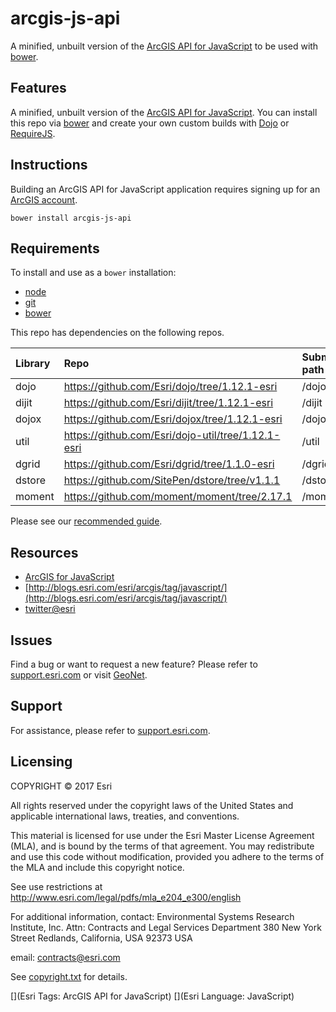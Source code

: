 # arcgis-js-api

A minified, unbuilt version of the [ArcGIS API for JavaScript](https://developers.arcgis.com/javascript/) to be used with [bower](http://bower.io).

## Features
A minified, unbuilt version of the [ArcGIS API for JavaScript](https://developers.arcgis.com/javascript/).
You can install this repo via [bower](http://bower.io/) and create your own custom builds with [Dojo](http://dojotoolkit.org/) or [RequireJS](http://requirejs.org/).

## Instructions

Building an ArcGIS API for JavaScript application requires signing up for an [ArcGIS account](https://developers.arcgis.com).

`bower install arcgis-js-api`

## Requirements

To install and use as a `bower` installation:

* [node](http://nodejs.org/)
* [git](http://git-scm.org/)
* [bower](http://bower.io/)

This repo has dependencies on the following repos.

| Library | Repo | Submodule path |
| :------ |:---- |:-------------- |
| dojo  | https://github.com/Esri/dojo/tree/1.12.1-esri   | /dojo |
| dijit | https://github.com/Esri/dijit/tree/1.12.1-esri  | /dijit |
| dojox | https://github.com/Esri/dojox/tree/1.12.1-esri  | /dojox |
| util | https://github.com/Esri/dojo-util/tree/1.12.1-esri    | /util |
| dgrid | https://github.com/Esri/dgrid/tree/1.1.0-esri  | /dgrid |
| dstore | https://github.com/SitePen/dstore/tree/v1.1.1 | /dstore |
| moment | https://github.com/moment/moment/tree/2.17.1 | /moment |

Please see our [recommended guide](https://github.com/Esri/jsapi-resources/tree/master/4.x/bower).

## Resources

* [ArcGIS for JavaScript](https://developers.arcgis.com/javascript/)
* [http://blogs.esri.com/esri/arcgis/tag/javascript/](http://blogs.esri.com/esri/arcgis/tag/javascript/)
* [twitter@esri](http://twitter.com/esri)

## Issues

Find a bug or want to request a new feature?  Please refer to [support.esri.com](http://support.esri.com/) or visit [GeoNet](https://geonet.esri.com/community/developers/web-developers/arcgis-api-for-javascript).

## Support
For assistance, please refer to [support.esri.com](http://support.esri.com/).

## Licensing
COPYRIGHT © 2017 Esri

All rights reserved under the copyright laws of the United States
and applicable international laws, treaties, and conventions.

This material is licensed for use under the Esri Master License
Agreement (MLA), and is bound by the terms of that agreement.
You may redistribute and use this code without modification,
provided you adhere to the terms of the MLA and include this
copyright notice.

See use restrictions at http://www.esri.com/legal/pdfs/mla_e204_e300/english

For additional information, contact:
Environmental Systems Research Institute, Inc.
Attn: Contracts and Legal Services Department
380 New York Street
Redlands, California, USA 92373
USA

email: contracts@esri.com

See [copyright.txt](copyright.txt) for details.

[](Esri Tags: ArcGIS API for JavaScript)
[](Esri Language: JavaScript)​
